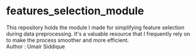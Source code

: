 # features_selection_module
This repository holds the module I made for simplifying feature selection during data preprocessing. It's a valuable resource that I frequently rely on to make the process smoother and more efficient.
<br>
Author : Umair Siddique
